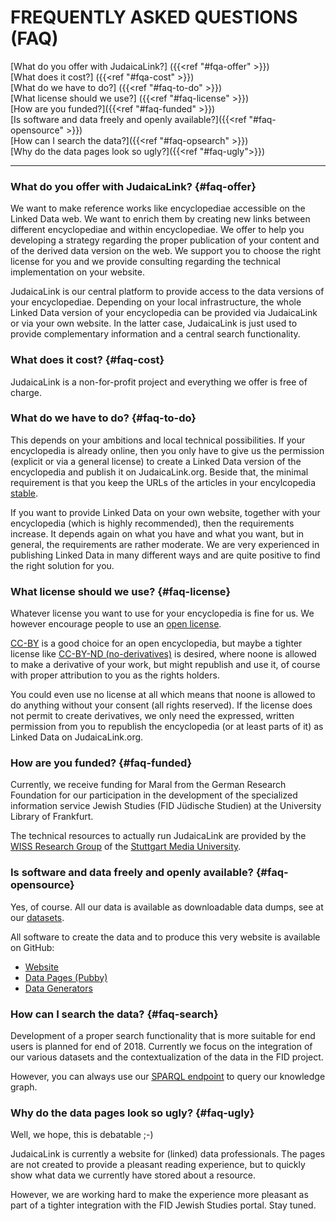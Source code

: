 

# FREQUENTLY ASKED QUESTIONS (FAQ)

[What do you offer with JudaicaLink?] ({{<ref "#fqa-offer" >}})  
[What does it cost?] ({{<ref "#fqa-cost" >}})  
[What do we have to do?] ({{<ref "#faq-to-do" >}})  
[What license should we use?] ({{<ref "#faq-license" >}})  
[How are you funded?]({{<ref "#faq-funded" >}})  
[Is software and data freely and openly available?]({{<ref "#faq-opensource" >}})  
[How can I search the data?]({{<ref "#faq-opsearch" >}})  
[Why do the data pages look so ugly?]({{<ref "#faq-ugly">}})

----------------------------------------------------------

### What do you offer with JudaicaLink? {#faq-offer} 

We want to make reference works like encyclopediae accessible on the Linked Data web. We want to enrich them by creating new links between different encyclopediae and within encyclopediae. We offer to help you developing a strategy regarding the proper publication of your content and of the derived data version on the web. We support you to choose the right license for you and we provide consulting regarding the technical implementation on your website.

JudaicaLink is our central platform to provide access to the data versions of your encyclopediae. Depending on your local infrastructure, the whole Linked Data version of your encyclopedia can be provided via JudaicaLink or via your own website. In the latter case, JudaicaLink is just used to provide complementary information and a central search functionality.
  

### What does it cost? {#faq-cost}

JudaicaLink is a non-for-profit project and everything we offer is free of charge. 
  
  
### What do we have to do? {#faq-to-do}

This depends on your ambitions and local technical possibilities. If your encyclopedia is already online, then you only have to give us the permission (explicit or via a general license) to create a Linked Data version of the encyclopedia and publish it on JudaicaLink.org. Beside that, the minimal requirement is that you keep the URLs of the articles in your encylcopedia <a href="https://www.w3.org/Provider/Style/URI">stable</a>. 

If you want to provide Linked Data on your own website, together with your encyclopedia (which is highly recommended), then the requirements increase. It depends again on what you have and what you want, but in general, the requirements are rather moderate. We are very experienced in publishing Linked Data in many different ways and are quite positive to find the right solution for you.
  
  
### What license should we use? {#faq-license} 

Whatever license you want to use for your encyclopedia is fine for us. We however encourage people to use an <a href="http://opendefinition.org/">open license</a>. 

<a href="https://creativecommons.org/licenses/by/3.0/">CC-BY</a> is a good choice for an open encyclopedia, but maybe a tighter license like <a href="https://creativecommons.org/licenses/by-nd/3.0/">CC-BY-ND (no-derivatives)</a> is desired, where noone is allowed to make a derivative of your work, but might republish and use it, of course with proper attribution to you as the rights holders. 

You could even use no license at all which means that noone is allowed to do anything without your consent (all rights reserved). If the license does not permit to create derivatives, we only need the expressed, written permission from you to republish the encyclopedia (or at least parts of it) as Linked Data on JudaicaLink.org.
  
  
### How are you funded? {#faq-funded}  

Currently, we receive funding for Maral from the German Research Foundation for our participation in the development of the specialized information service Jewish Studies (FID Jüdische Studien) at the University Library of Frankfurt. 

The technical resources to actually run JudaicaLink are provided by the <a href="http://wiss.iuk.hdm-stuttgart.de/">WISS Research Group</a> of the <a href="https://www.hdm-stuttgart.de/">Stuttgart Media University</a>. 

  
### Is software and data freely and openly available? {#faq-opensource}  

Yes, of course. All our data is available as downloadable data dumps, see at our [datasets](/datasets).

All software to create the data and to produce this very website is available on GitHub:

- [Website](https://github.com/wisslab/judaicalink-site)
- [Data Pages (Pubby)](https://github.com/wisslab/judaicalink-pubby)
- [Data Generators](https://github.com/wisslab/judaicalink-loader)

### How can I search the data? {#faq-search}

Development of a proper search functionality that is more suitable for end users is planned for end of 2018. Currently we focus on the integration of our various datasets and the contextualization of the data in the FID project.

However, you can always use our [SPARQL endpoint](http://data.judaicalink.org/sparql.html) to query our knowledge graph.

### Why do the data pages look so ugly? {#faq-ugly}
Well, we hope, this is debatable ;-)

JudaicaLink is currently a website for (linked) data professionals. The pages are not created to provide a pleasant reading experience, but to quickly show what data we currently have stored about a resource.

However, we are working hard to make the experience more pleasant as part of a tighter integration with the FID Jewish Studies portal. Stay tuned. 
